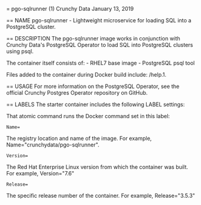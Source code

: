= pgo-sqlrunner (1)
Crunchy Data
January 13, 2019

== NAME
pgo-sqlrunner - Lightweight microservice for loading SQL into a PostgreSQL cluster.

== DESCRIPTION
The pgo-sqlrunner image works in conjunction with Crunchy Data's PostgreSQL Operator to load SQL 
into PostgreSQL clusters using psql.

The container itself consists of:
    - RHEL7 base image
    - PostgreSQL psql tool

Files added to the container during Docker build include: /help.1.

== USAGE
For more information on the PostgreSQL Operator, see the official Crunchy Postgres Operator repository on GitHub.

== LABELS
The starter container includes the following LABEL settings:

That atomic command runs the Docker command set in this label:

`Name=`

The registry location and name of the image. For example, Name="crunchydata/pgo-sqlrunner".

`Version=`

The Red Hat Enterprise Linux version from which the container was built. For example, Version="7.6"

`Release=`

The specific release number of the container. For example, Release="3.5.3"
